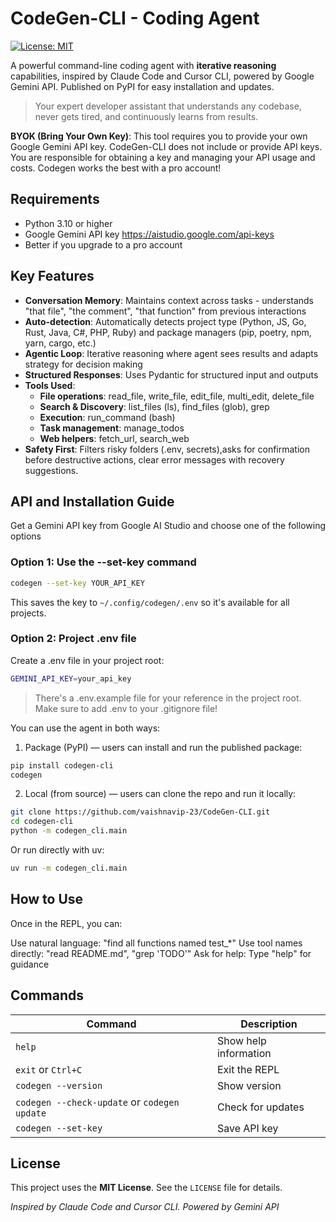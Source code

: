# CodeGen-CLI - Coding Agent
[![License: MIT](https://img.shields.io/badge/License-MIT-yellow.svg)](https://opensource.org/licenses/MIT)

A powerful command-line coding agent with **iterative reasoning** capabilities, inspired by Claude Code and Cursor CLI, powered by Google Gemini API. Published on PyPI for easy installation and updates.
> Your expert developer assistant that understands any codebase, never gets tired, and continuously learns from results.

**BYOK (Bring Your Own Key)**: This tool requires you to provide your own Google Gemini API key. CodeGen-CLI does not include or provide API keys. You are responsible for obtaining a key and managing your API usage and costs. Codegen works the best with a pro account!

##  Requirements
- Python 3.10 or higher
- Google Gemini API key https://aistudio.google.com/api-keys
- Better if you upgrade to a pro account

## Key Features
- **Conversation Memory**: Maintains context across tasks - understands "that file", "the comment", "that function" from previous interactions
- **Auto-detection**: Automatically detects project type (Python, JS, Go, Rust, Java, C#, PHP, Ruby) and package managers (pip, poetry, npm, yarn, cargo, etc.)
- **Agentic Loop**: Iterative reasoning where agent sees results and adapts strategy for decision making
- **Structured Responses**: Uses Pydantic for structured input and outputs
- **Tools Used**: 
    - **File operations**: read_file, write_file, edit_file, multi_edit, delete_file
    - **Search & Discovery**: list_files (ls), find_files (glob), grep
    - **Execution**: run_command (bash)
    - **Task management**: manage_todos
    - **Web helpers**: fetch_url, search_web
- **Safety First**: Filters risky folders (.env, secrets),asks for confirmation before destructive actions, clear error messages with recovery suggestions.

## API and Installation Guide
Get a Gemini API key from Google AI Studio and choose one of the following options
### Option 1: Use the --set-key command
```bash
codegen --set-key YOUR_API_KEY
```
This saves the key to `~/.config/codegen/.env` so it's available for all projects.
### Option 2: Project .env file
Create a .env file in your project root:
```bash
GEMINI_API_KEY=your_api_key
```
>There's a .env.example file for your reference in the project root. Make sure to add .env to your .gitignore file!

You can use the agent in both ways:

1. Package (PyPI) — users can install and run the published package:
```bash
pip install codegen-cli
codegen
```
2. Local (from source) — users can clone the repo and run it locally:
```bash
git clone https://github.com/vaishnavip-23/CodeGen-CLI.git
cd codegen-cli
python -m codegen_cli.main
```
Or run directly with uv:
```bash
uv run -m codegen_cli.main
```
## How to Use
Once in the REPL, you can:

Use natural language: "find all functions named test_*"
Use tool names directly: "read README.md", "grep 'TODO'"
Ask for help: Type "help" for guidance

## Commands

| Command | Description |
|---------|-------------|
| `help` | Show help information |
| `exit` or `Ctrl+C` | Exit the REPL |
| `codegen --version` | Show version |
| `codegen --check-update` or `codegen update` | Check for updates |
| `codegen --set-key` | Save API key |

## License
This project uses the **MIT License**. See the `LICENSE` file for details.

*Inspired by Claude Code and Cursor CLI. Powered by Gemini API*
